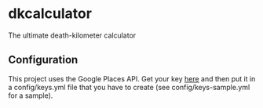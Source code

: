 dkcalculator
============

The ultimate death-kilometer calculator

## Configuration

This project uses the Google Places API. Get your key [here](https://code.google.com/apis/console/?noredirect#:access) and then put it in a config/keys.yml file that you have to create (see config/keys-sample.yml for a sample).
